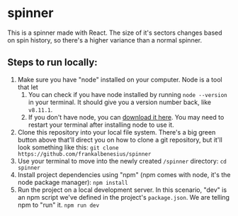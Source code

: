 # spinner

This is a spinner made with React. The size of it's sectors changes based on spin history, so there's a higher variance than a normal spinner.

## Steps to run locally:

1. Make sure you have "node" installed on your computer. Node is a tool that let
    1. You can check if you have node installed by running `node --version` in your terminal. It should give you a version number back, like `v8.11.1`.
    1. If you don't have node, you can [download it here](https://nodejs.org/en/). You may need to restart your terminal after installing node to use it.
1. Clone this repository into your local file system. There's a big green button above that'll direct you on how to clone a git repository, but it'll look something like this:
    `git clone https://github.com/frankalbenesius/spinner`
1. Use your terminal to move into the newly created `/spinner` directory:
    `cd spinner`
1. Install project dependencies using "npm" (npm comes with node, it's the node package manager):
    `npm install`
1. Run the project on a local development server. In this scenario, "dev" is an npm script we've defined in the project's `package.json`. We are telling npm to "run" it.
    `npm run dev`
